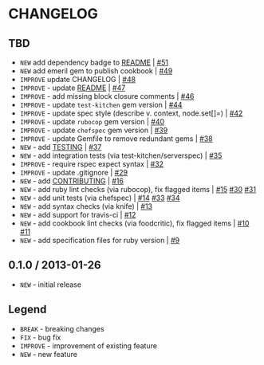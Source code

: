 CHANGELOG
=========

TBD
------------------

- `NEW` add dependency badge to [README](README.md) | [#51][]
- `NEW` add emeril gem to publish cookbook | [#49][]
- `IMPROVE` update CHANGELOG | [#48][]
- `IMPROVE` - update [README](README.md) | [#47][]
- `IMPROVE` - add missing block closure comments | [#46][]
- `IMPROVE` - update `test-kitchen` gem version | [#44][]
- `IMPROVE` - update spec style (describe v. context, node.set[]=) | [#42][]
- `IMPROVE` - update `rubocop` gem version | [#40][]
- `IMPROVE` - update `chefspec` gem version | [#39][]
- `IMPROVE` - update Gemfile to remove redundant gems | [#38][]
- `NEW` - add [TESTING](TESTING.md) | [#37][]
- `NEW` - add integration tests (via test-kitchen/serverspec) | [#35][]
- `IMPROVE` - require rspec expect syntax | [#32][]
- `IMPROVE` - update .gitignore | [#29][]
- `NEW` - add [CONTRIBUTING](CONTRIBUTING.md) | [#16][]
- `NEW` - add ruby lint checks (via rubocop), fix flagged items | [#15][] [#30][] [#31][]
- `NEW` - add unit tests (via chefspec) | [#14][] [#33][] [#34][]
- `NEW` - add syntax checks (via knife) | [#13][]
- `NEW` - add support for travis-ci | [#12][]
- `NEW` - add cookbook lint checks (via foodcritic), fix flagged items | [#10][] [#11][]
- `NEW` - add specification files for ruby version | [#9][]


0.1.0 / 2013-01-26
------------------

- `NEW` - initial release


Legend
------

- `BREAK`   - breaking changes
- `FIX`     - bug fix
- `IMPROVE` - improvement of existing feature
- `NEW`     - new feature

<!--- The following link definition list is generated by PimpMyChangelog --->
[#9]: https://github.com/jhx/cookbook-passenger/issues/9
[#10]: https://github.com/jhx/cookbook-passenger/issues/10
[#11]: https://github.com/jhx/cookbook-passenger/issues/11
[#12]: https://github.com/jhx/cookbook-passenger/issues/12
[#13]: https://github.com/jhx/cookbook-passenger/issues/13
[#14]: https://github.com/jhx/cookbook-passenger/issues/14
[#15]: https://github.com/jhx/cookbook-passenger/issues/15
[#16]: https://github.com/jhx/cookbook-passenger/issues/16
[#29]: https://github.com/jhx/cookbook-passenger/issues/29
[#30]: https://github.com/jhx/cookbook-passenger/issues/30
[#31]: https://github.com/jhx/cookbook-passenger/issues/31
[#32]: https://github.com/jhx/cookbook-passenger/issues/32
[#33]: https://github.com/jhx/cookbook-passenger/issues/33
[#34]: https://github.com/jhx/cookbook-passenger/issues/34
[#35]: https://github.com/jhx/cookbook-passenger/issues/35
[#37]: https://github.com/jhx/cookbook-passenger/issues/37
[#38]: https://github.com/jhx/cookbook-passenger/issues/38
[#39]: https://github.com/jhx/cookbook-passenger/issues/39
[#40]: https://github.com/jhx/cookbook-passenger/issues/40
[#42]: https://github.com/jhx/cookbook-passenger/issues/42
[#44]: https://github.com/jhx/cookbook-passenger/issues/44
[#46]: https://github.com/jhx/cookbook-passenger/issues/46
[#47]: https://github.com/jhx/cookbook-passenger/issues/47
[#48]: https://github.com/jhx/cookbook-passenger/issues/48
[#49]: https://github.com/jhx/cookbook-passenger/issues/49
[#51]: https://github.com/jhx/cookbook-passenger/issues/51
